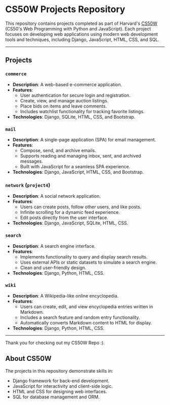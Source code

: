 # CS50W Projects Repository

This repository contains projects completed as part of Harvard's [CS50W](https://cs50.harvard.edu/web/) (CS50's Web Programming with Python and JavaScript). Each project focuses on developing web applications using modern web development tools and techniques, including Django, JavaScript, HTML, CSS, and SQL.

---

## Projects

### `commerce`
- **Description**: A web-based e-commerce application.
- **Features**:
  - User authentication for secure login and registration.
  - Create, view, and manage auction listings.
  - Place bids on items and leave comments.
  - Includes watchlist functionality for tracking favorite listings.
- **Technologies**: Django, SQLite, HTML, CSS, and Bootstrap.

### `mail`
- **Description**: A single-page application (SPA) for email management.
- **Features**:
  - Compose, send, and archive emails.
  - Supports reading and managing inbox, sent, and archived messages.
  - Built with JavaScript for a seamless SPA experience.
- **Technologies**: Django, JavaScript, HTML, CSS, and Bootstrap.

### `network` (`project4`)
- **Description**: A social network application.
- **Features**:
  - Users can create posts, follow other users, and like posts.
  - Infinite scrolling for a dynamic feed experience.
  - Edit posts directly from the user interface.
- **Technologies**: Django, JavaScript, SQLite, HTML, CSS.

### `search`
- **Description**: A search engine interface.
- **Features**:
  - Implements functionality to query and display search results.
  - Uses external APIs or static datasets to simulate a search engine.
  - Clean and user-friendly design.
- **Technologies**: Django, Python, HTML, CSS.

### `wiki`
- **Description**: A Wikipedia-like online encyclopedia.
- **Features**:
  - Users can create, edit, and view encyclopedia entries written in Markdown.
  - Includes a search feature and random entry functionality.
  - Automatically converts Markdown content to HTML for display.
- **Technologies**: Django, Python, HTML, CSS.

---
Thank you for checking out my CS50W Repo :).

## About CS50W
The projects in this repository demonstrate skills in:
- Django framework for back-end development.
- JavaScript for interactivity and client-side logic.
- HTML and CSS for designing web interfaces.
- SQL for database management and ORM.
